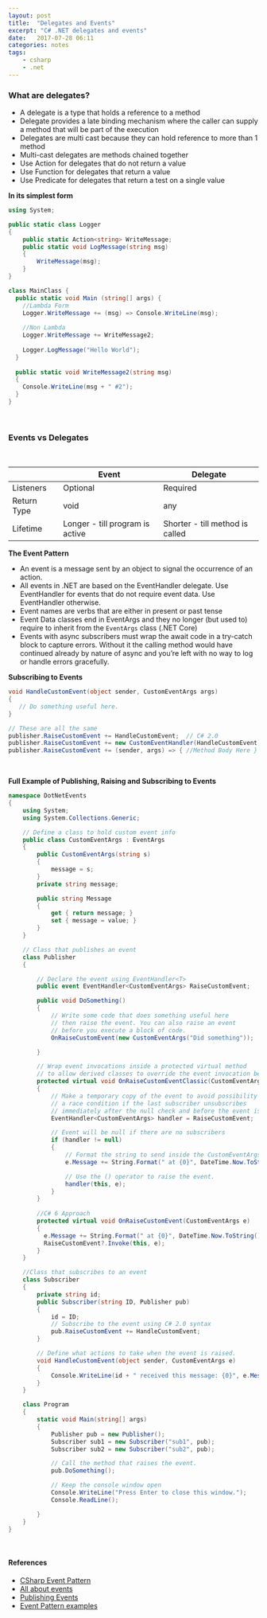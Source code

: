 ```yaml
---
layout: post
title:  "Delegates and Events"
excerpt: "C# .NET delegates and events"
date:   2017-07-28 06:11
categories: notes
tags:
    - csharp
    - .net
---
```




### What are delegates?

* A delegate is a type that holds a reference to a method
* Delegate provides a late binding mechanism where the caller can supply a method that will be part of the execution
* Delegates are multi cast because they can hold reference to more than 1 method
* Multi-cast delegates are methods chained together
* Use Action for delegates that do not return a value
* Use Function for delegates that return a value
* Use Predicate for delegates that return a test on a single value


**In its simplest form**  

```csharp
using System;

public static class Logger
{
    public static Action<string> WriteMessage;
    public static void LogMessage(string msg)
    {
        WriteMessage(msg);
    }
}

class MainClass {
  public static void Main (string[] args) {
    //Lambda Form
    Logger.WriteMessage += (msg) => Console.WriteLine(msg);
    
    //Non Lambda
    Logger.WriteMessage += WriteMessage2;
    
    Logger.LogMessage("Hello World");
  }
 
  public static void WriteMessage2(string msg)
  {
    Console.WriteLine(msg + " #2");
  }
}
```

<br />

### Events vs Delegates  
<br />
<table class="table">
  <thead>
    <tr>
      <th>&nbsp;</th>
      <th>Event</th>
      <th>Delegate</th>
    </tr>
  </thead>
  <tbody>
    <tr>
      <td>Listeners</td>
      <td>Optional</td>
      <td>Required</td>
    </tr>
    <tr>
      <td>Return Type</td>
      <td>void</td>
      <td>any</td>
    </tr>
    <tr>
      <td>Lifetime</td>
      <td>Longer - till program is active</td>
      <td>Shorter - till method is called</td>
    </tr>
  </tbody>
</table>



**The Event Pattern**  
* An event is a message sent by an object to signal the occurrence of an action.
* All events in .NET are based on the EventHandler delegate. Use EventHandler for events that do not require event data. Use EventHandler<TEventArgs>  otherwise.
* Event names are verbs that are either in present or past tense
* Event Data classes end in EventArgs and they no longer (but used to) require to inherit from the `EventArgs` class (.NET Core)
* Events with async subscribers must wrap the await code in a try-catch block to capture errors.  Without it the calling method would have continued already by nature of async and you’re left with no way to log or handle errors gracefully. 


**Subscribing to Events**  

```csharp
void HandleCustomEvent(object sender, CustomEventArgs args)  
{  
   // Do something useful here.  
}  

// These are all the same
publisher.RaiseCustomEvent += HandleCustomEvent;  // C# 2.0
publisher.RaiseCustomEvent += new CustomEventHandler(HandleCustomEvent); // C# 1.0
publisher.RaiseCustomEvent += (sender, args) => { //Method Body Here }
```

<br />

**Full Example of Publishing, Raising and Subscribing to Events**
<br />
```csharp
namespace DotNetEvents
{
    using System;
    using System.Collections.Generic;

    // Define a class to hold custom event info
    public class CustomEventArgs : EventArgs
    {
        public CustomEventArgs(string s)
        {
            message = s;
        }
        private string message;

        public string Message
        {
            get { return message; }
            set { message = value; }
        }
    }

    // Class that publishes an event
    class Publisher
    {

        // Declare the event using EventHandler<T>
        public event EventHandler<CustomEventArgs> RaiseCustomEvent;

        public void DoSomething()
        {
            // Write some code that does something useful here
            // then raise the event. You can also raise an event
            // before you execute a block of code.
            OnRaiseCustomEvent(new CustomEventArgs("Did something"));

        }

        // Wrap event invocations inside a protected virtual method
        // to allow derived classes to override the event invocation behavior
        protected virtual void OnRaiseCustomEventClassic(CustomEventArgs e)
        {
            // Make a temporary copy of the event to avoid possibility of
            // a race condition if the last subscriber unsubscribes
            // immediately after the null check and before the event is raised.
            EventHandler<CustomEventArgs> handler = RaiseCustomEvent;

            // Event will be null if there are no subscribers
            if (handler != null)
            {
                // Format the string to send inside the CustomEventArgs parameter
                e.Message += String.Format(" at {0}", DateTime.Now.ToString());

                // Use the () operator to raise the event.
                handler(this, e);
            }
        }
        
        //C# 6 Approach
        protected virtual void OnRaiseCustomEvent(CustomEventArgs e)
        {
          e.Message += String.Format(" at {0}", DateTime.Now.ToString());
          RaiseCustomEvent?.Invoke(this, e);
        }
    }

    //Class that subscribes to an event
    class Subscriber
    {
        private string id;
        public Subscriber(string ID, Publisher pub)
        {
            id = ID;
            // Subscribe to the event using C# 2.0 syntax
            pub.RaiseCustomEvent += HandleCustomEvent;
        }

        // Define what actions to take when the event is raised.
        void HandleCustomEvent(object sender, CustomEventArgs e)
        {
            Console.WriteLine(id + " received this message: {0}", e.Message);
        }
    }

    class Program
    {
        static void Main(string[] args)
        {
            Publisher pub = new Publisher();
            Subscriber sub1 = new Subscriber("sub1", pub);
            Subscriber sub2 = new Subscriber("sub2", pub);

            // Call the method that raises the event.
            pub.DoSomething();

            // Keep the console window open
            Console.WriteLine("Press Enter to close this window.");
            Console.ReadLine();

        }
    }
}
```

<br />

#### References  
* [CSharp Event Pattern](https://docs.microsoft.com/en-us/dotnet/csharp/event-pattern)
* [All about events](https://docs.microsoft.com/en-us/dotnet/csharp/programming-guide/events/)
* [Publishing Events](https://docs.microsoft.com/en-us/dotnet/csharp/programming-guide/events/how-to-publish-events-that-conform-to-net-framework-guidelines#example)
* [Event Pattern examples](https://docs.microsoft.com/en-us/dotnet/standard/events/how-to-raise-and-consume-events )